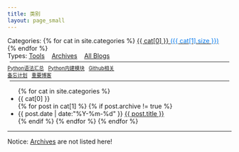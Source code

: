 ```yaml
---
title: 类别
layout: page_small
---
```


<div id='tag_cloud'>
Categories:  
{% for cat in site.categories %}
<a class="linknoline" href="#{{ cat[0] }}" title="{{ cat[0] }}" rel="{{ cat[1].size }}">{{ cat[0] }} <span style="color:#07e"> ({{ cat[1].size }})</span></a>&nbsp;&nbsp;&nbsp;
{% endfor %}

<br/>
Types: 
<a class="linknoline" href="/DailyTools" title="Tools">Tools</a>&nbsp;&nbsp;&nbsp;
<a class="linknoline" href="/pages/archives.html" title="Archives">Archives</a>&nbsp;&nbsp;&nbsp;
<a class="linknoline" href="/pages/allblogs.html" title="AllBlogs">All Blogs</a>&nbsp;&nbsp;&nbsp;

<hr style="margin:5px;border-width:2px;">

<span style="font-size:0.8em">
<a class="linknoline" target='_blank' href="/1234/01/01/Python-Language/">Python语法汇总</a>&nbsp;&nbsp;
<a class="linknoline" target='_blank' href="/1234/01/02/Python-BuildinModules/">Python内建模块</a>&nbsp;&nbsp;
<a class="linknoline" target='_blank' href="/1233/01/01/Github-related/">Github相关</a>&nbsp;&nbsp;
<br/>
<a class="linknoline" target='_blank' href="/1111/11/11/Plans/">备忘计划</a>&nbsp;&nbsp;
<a class="linknoline" target='_blank' href="/1111/11/10/important-blog/">重要博客</a>&nbsp;&nbsp;
</span>

</div>

<hr style="margin:5px;border-width:2px;">

<!--a href="{{ site.url }}{{ post.url }}" title="{{ post.title }}">{{ post.title }} </a-->

<ul class="listing">
{% for cat in site.categories %}
  <li class="listing-seperator" id="{{ cat[0] }}">{{ cat[0] }}</li>
{% for post in cat[1] %}
  {% if post.archive != true %}
  <li class="listing-item">
  <time datetime="{{ post.date | date:"%Y-%m-%d" }}">{{ post.date | date:"%Y-%m-%d" }}</time>
  <a href="{{ post.url }}" target='_blank' title="{{ post.title }}">{{ post.title }}</a>
  </li>
  {% endif %}
{% endfor %}
{% endfor %}
</ul>

<!--script src="/jscss/jquery.tagcloud.js" charset="utf-8"></script> 
<script language="javascript">
$.fn.tagcloud.defaults = {
    size: {start: 1, end: 1, unit: 'em'},
      color: {start: '#f8e0e6', end: '#ff3333'}
};

$(function () {
    $('#tag_cloud a').tagcloud();
});
</script-->

------

Notice: [Archives](/pages/archives.html) are not listed here! 
